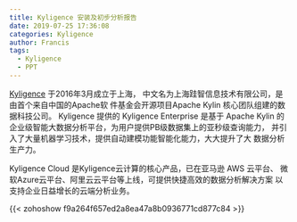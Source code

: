 ```yaml
---
title: Kyligence 安装及初步分析报告
date: 2019-07-25 17:36:08
categories: Kyligence
author: Francis
tags:
  - Kyligence
  - PPT
---
```


[Kyligence](https://kyligence.io/) 于2016年3月成立于上海，
中文名为上海跬智信息技术有限公司，是由首个来自中国的Apache软
件基金会开源项目Apache Kylin 核心团队组建的数据科技公司。
Kyligence 提供的 Kyligence Enterprise 是基于 Apache Kylin 
的企业级智能大数据分析平台，为用户提供PB级数据集上的亚秒级查询能力，
并引入了大量机器学习技术，提供自动建模功能智能化能力，大大提升了大
数据分析生产力。

Kyligence Cloud 是Kyligence云计算的核心产品，已在亚马逊 AWS 云平台、
微软Azure云平台、阿里云云平台等上线，可提供快捷高效的数据分析解决方案
以支持企业日益增长的云端分析业务。

{{< zohoshow f9a264f657ed2a8ea47a8b0936771cd877c84 >}}